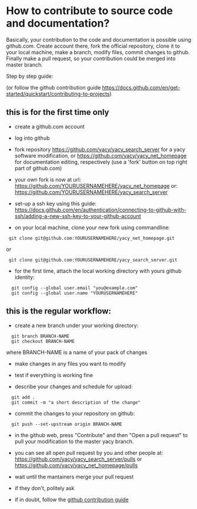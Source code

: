 # How to contribute to source code and documentation?

Basically, your contribution to the code and documentation is possible using
github.com. Create account there, fork the official repository, clone it to
your local machine, make a branch, modify files, commit changes to github. 
Finally make a pull request, so your contribution could be merged into
master branch.

Step by step guide:

(or follow the github contribution guide
https://docs.github.com/en/get-started/quickstart/contributing-to-projects)



## this is for the first time only

* create a github.com account

* log into github

* fork repository https://github.com/yacy/yacy_search_server for a yacy
  software modification, 
  or https://github.com/yacy/yacy_net_homepage for documentation editing, 
  respectively (use a 'fork' button on top right part of github.com)

* your own fork is now at url:
  https://github.com/YOURUSERNAMEHERE/yacy_net_homepage
  or:
  https://github.com/YOURUSERNAMEHERE/yacy_search_server

* set-up a ssh key using this guide:
  https://docs.github.com/en/authentication/connecting-to-github-with-ssh/adding-a-new-ssh-key-to-your-github-account

* on your local machine, clone your new fork using commandline:
```
 git clone git@github.com:YOURUSERNAMEHERE/yacy_net_homepage.git
```
 or
```
 git clone git@github.com:YOURUSERNAMEHERE/yacy_search_server.git
```

* for the first time, attach the local working directory with yours github
  identity:
```
  git config --global user.email "you@example.com"
  git config --global user.name "YOURUSERNAMEHERE"
```

## this is the regular workflow: 

* create a new branch under your working directory:
```
  git branch BRANCH-NAME
  git checkout BRANCH-NAME
```
  where BRANCH-NAME is a name of your pack of changes

* make changes in any files you want to modify

* test if everything is working fine

* describe your changes and schedule for upload: 
```
  git add .
  git commit -m "a short description of the change"
```

* commit the changes to your repository on github:
```
  git push --set-upstream origin BRANCH-NAME
```

* in the github web, press "Contribute" and then 
  "Open a pull request" to pull your modification 
  to the master yacy branch. 

* you can see all open pull request by you and other people at:
  https://github.com/yacy/yacy_search_server/pulls
  or
  https://github.com/yacy/yacy_net_homepage/pulls
  
* wait until the mantainers merge your pull request

* if they don't, politely ask

* if in doubt, follow the [github contribution guide](https://docs.github.com/en/get-started/quickstart/contributing-to-projects)

